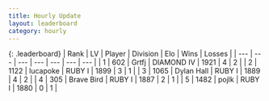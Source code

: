 ```yaml
---
title: Hourly Update
layout: leaderboard
category: hourly
---
```


{: .leaderboard}
| Rank | LV | Player | Division | Elo | Wins | Losses |
| --- | --- | --- | --- | --- | --- | --- |
| <span data-change="-">1</span> | 602 | <span title="ID: 742306">Grtfj</span> | DIAMOND IV | <span data-change="-">1921</span> | <span data-change="-">4</span> | <span data-change="-">2</span> |
| <span data-change="-">2</span> | 1122 | <span title="ID: 41925">lucapoke</span> | RUBY I | <span data-change="-">1899</span> | <span data-change="-">3</span> | <span data-change="-">1</span> |
| <span data-change="-">3</span> | 1065 | <span title="ID: 174294">Dylan Hall</span> | RUBY I | <span data-change="-">1889</span> | <span data-change="-">4</span> | <span data-change="-">2</span> |
| <span data-change="-">4</span> | 305 | <span title="ID: 712180">Brave Bird</span> | RUBY I | <span data-change="-">1887</span> | <span data-change="-">2</span> | <span data-change="-">1</span> |
| <span data-change="-">5</span> | 1482 | <span title="ID: 4783">pojlk</span> | RUBY I | <span data-change="-">1880</span> | <span data-change="-">0</span> | <span data-change="-">1</span> |